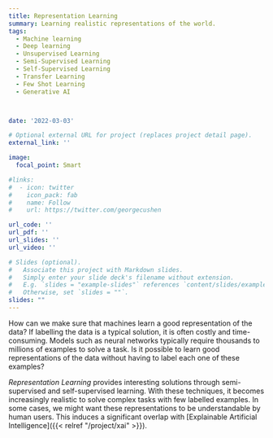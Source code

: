 ```yaml
---
title: Representation Learning
summary: Learning realistic representations of the world.
tags:
  - Machine learning
  - Deep learning
  - Unsupervised Learning
  - Semi-Supervised Learning
  - Self-Supervised Learning
  - Transfer Learning
  - Few Shot Learning
  - Generative AI



date: '2022-03-03'

# Optional external URL for project (replaces project detail page).
external_link: ''

image:
  focal_point: Smart

#links:
#  - icon: twitter
#    icon_pack: fab
#    name: Follow
#    url: https://twitter.com/georgecushen

url_code: ''
url_pdf: ''
url_slides: ''
url_video: ''

# Slides (optional).
#   Associate this project with Markdown slides.
#   Simply enter your slide deck's filename without extension.
#   E.g. `slides = "example-slides"` references `content/slides/example-slides.md`.
#   Otherwise, set `slides = ""`.
slides: ""
---
```


How can we make sure that machines learn a good representation of the data? If labelling the data is a typical solution, it is often costly and time-consuming. Models such as neural networks typically require thousands to millions of examples to solve a task. Is it possible to learn good representations of the data without having to label each one of these examples?

*Representation Learning* provides interesting solutions through semi-supervised and self-supervised learning. With these techniques, it becomes increasingly realistic to solve complex tasks with few labelled examples. In some cases, we might want these representations to be understandable by human users. This induces a significant overlap with [Explainable Artificial Intelligence]({{< relref "/project/xai" >}}).
